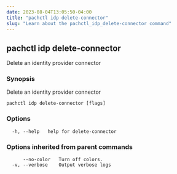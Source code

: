 ```yaml
---
date: 2023-08-04T13:05:50-04:00
title: "pachctl idp delete-connector"
slug: "Learn about the pachctl_idp_delete-connector command"
---
```


## pachctl idp delete-connector

Delete an identity provider connector

### Synopsis

Delete an identity provider connector

```
pachctl idp delete-connector [flags]
```

### Options

```
  -h, --help   help for delete-connector
```

### Options inherited from parent commands

```
      --no-color   Turn off colors.
  -v, --verbose    Output verbose logs
```

